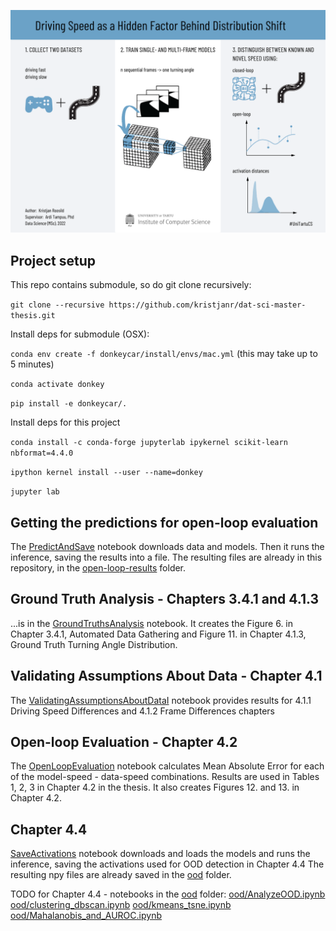 ![Driving Speed as a Hidden Factor Behind Distribution Shift - Tartu University 2022, Msc](visualabstract.png)

## Project setup
This repo contains submodule, so do git clone recursively:

`git clone --recursive https://github.com/kristjanr/dat-sci-master-thesis.git`


Install deps for submodule (OSX):

`conda env create -f donkeycar/install/envs/mac.yml` (this may take up to 5 minutes)

`conda activate donkey`

`pip install -e donkeycar/.`


Install deps for this project

`conda install -c conda-forge jupyterlab ipykernel scikit-learn nbformat=4.4.0`

`ipython kernel install --user --name=donkey`

`jupyter lab`

## Getting the predictions for open-loop evaluation

The [PredictAndSave](PredictAndSave.ipynb) notebook downloads data and models. Then it runs the inference, saving the results into a file.
The resulting files are already in this repository, in the [open-loop-results](open-loop-results) folder.

## Ground Truth Analysis - Chapters 3.4.1 and 4.1.3

...is in the [GroundTruthsAnalysis](GroundTruthsAnalysis.ipynb) notebook.
It creates the Figure 6. in Chapter 3.4.1, Automated Data Gathering and
Figure 11. in Chapter 4.1.3, Ground Truth Turning Angle Distribution.


## Validating Assumptions About Data - Chapter 4.1

The [ValidatingAssumptionsAboutDataI](ValidatingAssumptionsAboutDataI.ipynb) notebook provides results for 4.1.1 Driving Speed Differences and 4.1.2 Frame Differences chapters 



## Open-loop Evaluation - Chapter 4.2

The [OpenLoopEvaluation](OpenLoopEvaluation.ipynb) notebook calculates Mean Absolute Error for each of the model-speed - data-speed combinations. Results are used in Tables 1, 2, 3 in Chapter 4.2 in the thesis.
It also creates Figures 12. and 13. in Chapter 4.2.


## Chapter 4.4

[SaveActivations](ood/SaveActivations.ipynb) notebook downloads and loads the models and runs the inference, saving the activations used for OOD detection in Chapter 4.4
The resulting npy files are already saved in the [ood](ood) folder.

TODO for Chapter 4.4 - notebooks in the [ood](ood) folder:
[ood/AnalyzeOOD.ipynb](ood/AnalyzeOOD.ipynb)
[ood/clustering_dbscan.ipynb](ood/clustering_dbscan.ipynb)
[ood/kmeans_tsne.ipynb](ood/kmeans_tsne.ipynb)
[ood/Mahalanobis_and_AUROC.ipynb](ood/Mahalanobis_and_AUROC.ipynb)